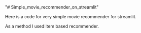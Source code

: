 "# Simple_movie_recommender_on_streamlit" 

Here is a code for very simple movie recommender for streamlit.

As a method I used item based recommender.
